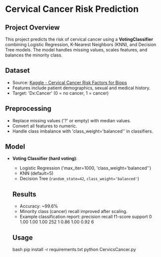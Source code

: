 # Cervical Cancer Risk Prediction

## Project Overview
This project predicts the risk of cervical cancer using a **VotingClassifier** combining
Logistic Regression, K-Nearest Neighbors (KNN), and Decision Tree models.
The model handles missing values, scales features, and balances the minority class. 

## Dataset
- Source: [Kaggle - Cervical Cancer Risk Factors for Biops](https://www.kaggle.com/datasets/abdenourbenacer/cervical-cancer-risk-factors-for-biops)
- Features include patient demographics, sexual and medical history.
- Target: 'Dx:Cancer' (0 = no cancer, 1 = cancer)

## Preprocessing
- Replace missing values ('?' or empty) with median values.
- Convert all features to numeric.
- Handle class imbalance with 'class_weight='balanced'' in classifiers.

## Model
- **Voting Classifier (hard voting)**:
  - Logistic Regression ('max_iter=1000, 'class_weight='balanced'')
  - KNN (default=5)
  - Decision Tree (`random_state=42`, `class_weight='balanced'`)
 
  ## Results
  - Accuracy: ~99.6%
  - Minority class (cancer) recall improved after scaling.
  - Example classification report:
        precision    recall  f1-score   support
       0       1.00      1.00      1.00       252
       1       0.86      1.00      0.92         6

  ## Usage
  bash
  pip install -r requirements.txt
  python CervicsCancer.py

  
